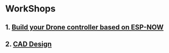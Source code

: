 # WorkShops
## 1. [Build your Drone controller based on ESP-NOW](./workshop1/readme.md)
## 2. [CAD Design](./workshop2/readme.md)
